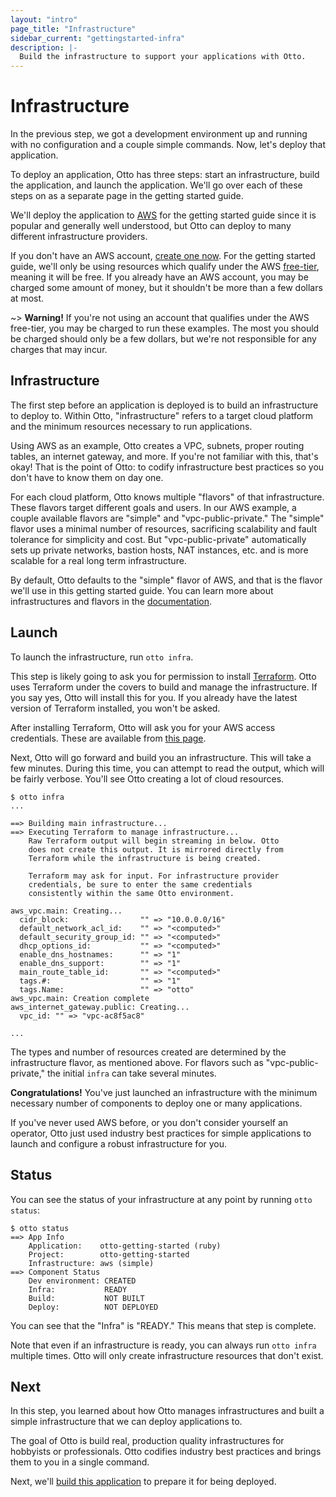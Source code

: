 ```yaml
---
layout: "intro"
page_title: "Infrastructure"
sidebar_current: "gettingstarted-infra"
description: |-
  Build the infrastructure to support your applications with Otto.
---
```


# Infrastructure

In the previous step, we got a development environment up and running with no
configuration and a couple simple commands. Now, let's deploy that application.

To deploy an application, Otto has three steps: start an infrastructure,
build the application, and launch the application. We'll go over each of
these steps on as a separate page in the getting started guide.

We'll deploy the application to [AWS](http://aws.amazon.com) for
the getting started guide since it is popular and generally well understood, but
Otto can deploy to many different infrastructure providers.

If you don't have an AWS account, [create one now](http://aws.amazon.com/free/).
For the getting started guide, we'll only be using resources which qualify
under the AWS [free-tier](http://aws.amazon.com/free/), meaning it will be free.
If you already have an AWS account, you may be charged some amount of money,
but it shouldn't be more than a few dollars at most.

~> **Warning!** If you're not using an account that qualifies under the AWS
free-tier, you may be charged to run these examples. The most you should be
charged should only be a few dollars, but we're not responsible for any
charges that may incur.

## Infrastructure

The first step before an application is deployed is to build an
infrastructure to deploy to. Within Otto, "infrastructure" refers to
a target cloud platform and the minimum resources necessary to run
applications.

Using AWS as an example, Otto creates a VPC, subnets, proper routing tables,
an internet gateway, and more. If you're not familiar with this, that's okay!
That is the point of Otto: to codify infrastructure best practices so
you don't have to know them on day one.

For each cloud platform, Otto knows multiple "flavors" of that
infrastructure. These flavors target different goals and users. In our AWS
example, a couple available flavors are "simple" and "vpc-public-private."
The "simple" flavor uses a minimal number of resources, sacrificing
scalability and fault tolerance for simplicity and cost. But
"vpc-public-private" automatically sets up private networks, bastion
hosts, NAT instances, etc. and is more scalable for a real long term
infrastructure.

By default, Otto defaults to the "simple" flavor of AWS, and that is the
flavor we'll use in this getting started guide. You can learn more about
infrastructures and flavors in the [documentation](/docs).

## Launch

To launch the infrastructure, run `otto infra`.

This step is likely going to ask you for permission to install
[Terraform](https://terraform.io). Otto uses Terraform under the covers
to build and manage the infrastructure. If you say yes, Otto will install
this for you. If you already have the latest version of Terraform installed,
you won't be asked.

After installing Terraform, Otto will ask you for your AWS access
credentials. These are available from
[this page](https://console.aws.amazon.com/iam/home?#security_credential).

Next, Otto will go forward and build you an infrastructure. This will
take a few minutes. During this time, you can attempt to read the output,
which will be fairly verbose. You'll see Otto creating a lot of cloud
resources.

```
$ otto infra
...

==> Building main infrastructure...
==> Executing Terraform to manage infrastructure...
    Raw Terraform output will begin streaming in below. Otto
    does not create this output. It is mirrored directly from
    Terraform while the infrastructure is being created.

    Terraform may ask for input. For infrastructure provider
    credentials, be sure to enter the same credentials
    consistently within the same Otto environment.

aws_vpc.main: Creating...
  cidr_block:                "" => "10.0.0.0/16"
  default_network_acl_id:    "" => "<computed>"
  default_security_group_id: "" => "<computed>"
  dhcp_options_id:           "" => "<computed>"
  enable_dns_hostnames:      "" => "1"
  enable_dns_support:        "" => "1"
  main_route_table_id:       "" => "<computed>"
  tags.#:                    "" => "1"
  tags.Name:                 "" => "otto"
aws_vpc.main: Creation complete
aws_internet_gateway.public: Creating...
  vpc_id: "" => "vpc-ac8f5ac8"

...
```

The types and number of resources created are determined by the infrastructure
flavor, as mentioned above. For flavors such as "vpc-public-private," the
initial `infra` can take several minutes.

**Congratulations!** You've just launched an infrastructure with the
minimum necessary number of components to deploy one or many applications.

If you've never used AWS before, or you don't consider yourself an operator,
Otto just used industry best practices for simple applications to launch
and configure a robust infrastructure for you.

## Status

You can see the status of your infrastructure at any point by running
`otto status`:

```
$ otto status
==> App Info
    Application:    otto-getting-started (ruby)
    Project:        otto-getting-started
    Infrastructure: aws (simple)
==> Component Status
    Dev environment: CREATED
    Infra:           READY
    Build:           NOT BUILT
    Deploy:          NOT DEPLOYED
```

You can see that the "Infra" is "READY." This means that step is complete.

Note that even if an infrastructure is ready, you can always run `otto infra`
multiple times. Otto will only create infrastructure resources that don't exist.

## Next

In this step, you learned about how Otto manages infrastructures
and built a simple infrastructure that we can deploy applications to.

The goal of Otto is build real, production quality infrastructures
for hobbyists or professionals. Otto codifies industry best practices
and brings them to you in a single command.

Next, we'll [build this application](/intro/getting-started/build.html)
to prepare it for being deployed.

